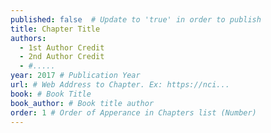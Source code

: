 ```yaml
---
published: false  # Update to 'true' in order to publish
title: Chapter Title
authors:
  - 1st Author Credit
  - 2nd Author Credit
  - #.....
year: 2017 # Publication Year
url: # Web Address to Chapter. Ex: https://nci...
book: # Book Title
book_author: # Book title author
order: 1 # Order of Apperance in Chapters list (Number)
---
```

